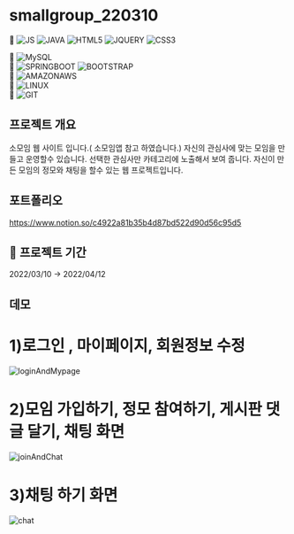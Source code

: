 # smallgroup_220310

🌱 ![JS](https://img.shields.io/badge/JavaScript-F7DF1E?style=flat-square&logo=JavaScript&logoColor=black) ![JAVA](https://img.shields.io/badge/Java-007396?style=flat-square&logo=Java&logoColor=black) ![HTML5](https://img.shields.io/badge/HTML5-E34F26?style=flat-square&logo=HTML5&logoColor=black)       ![JQUERY](https://img.shields.io/badge/jQuery-0769AD?style=flat-square&logo=jQuery&logoColor=black)   ![CSS3](https://img.shields.io/badge/CSS3-1572B6?style=flat-square&logo=CSS3&logoColor=black)        

🌱 ![MySQL](https://img.shields.io/badge/MySQL-4479A1?style=flat-square&logo=MySQL&logoColor=black)       
🌱 ![SPRINGBOOT](https://img.shields.io/badge/SpringBoot-6DB33F?style=flat-square&logo=SpringBoot&logoColor=black) ![BOOTSTRAP](https://img.shields.io/badge/Bootstrap-7952B3?style=flat-square&logo=Bootstrap&logoColor=black)        
🌱 ![AMAZONAWS](https://img.shields.io/badge/AmazonAWS-232F3E?style=flat-square&logo=AmazonAWS&logoColor=black)        
🌱 ![LINUX](https://img.shields.io/badge/Linux-FCC624?style=flat-square&logo=Linux&logoColor=black)      
🌱 ![GIT](https://img.shields.io/badge/GIT-F05032?style=flat-square&logo=GIT&logoColor=black)  

## 프로젝트 개요
소모임 웹 사이트 입니다.( 소모임앱 참고 하였습니다.)
자신의 관심사에 맞는 모임을 만들고 운영할수 있습니다. 
선택한 관심사만 카테고리에 노출해서 보여 줍니다. 
자신이 만든 모임의 정모와 채팅을 할수 있는 웹 프로젝트입니다.

## 포트폴리오
https://www.notion.so/c4922a81b35b4d87bd522d90d56c95d5

## 🤮 프로젝트 기간

2022/03/10 → 2022/04/12

## 데모
# 1)로그인 , 마이페이지, 회원정보 수정
![loginAndMypage](https://user-images.githubusercontent.com/61033957/163568446-4236ea57-708f-404a-8c60-17135309a450.gif)

# 2)모임 가입하기, 정모 참여하기, 게시판 댓글 달기, 채팅 화면
![joinAndChat](https://user-images.githubusercontent.com/61033957/163568429-1f7a1af3-78da-49fc-a7c0-03959309440e.gif)

# 3)채팅 하기 화면
![chat](https://user-images.githubusercontent.com/61033957/163568462-fd57925d-2abe-419f-b154-58f2309276df.gif)
